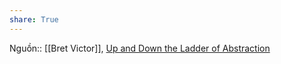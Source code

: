 ```yaml
---
share: True
---
```

Nguồn:: [[Bret Victor]], [Up and Down the Ladder of Abstraction](http://worrydream.com/LadderOfAbstraction/)
